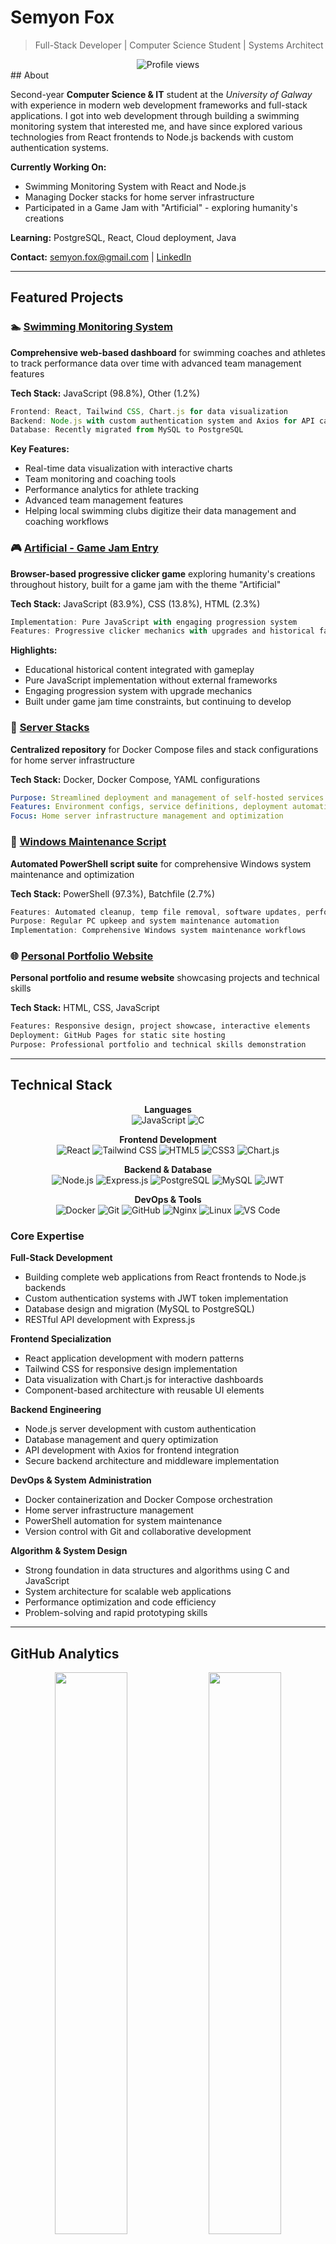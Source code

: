# Semyon Fox

> Full-Stack Developer | Computer Science Student | Systems Architect

<div align="center"> <img src="https://komarev.com/ghpvc/?username=semyonfox&label=Profile%20views&color=0e75b6&style=flat" alt="Profile views" /> </div>
## About

Second-year **Computer Science & IT** student at the _University of Galway_ with experience in modern web development frameworks and full-stack applications. I got into web development through building a swimming monitoring system that interested me, and have since explored various technologies from React frontends to Node.js backends with custom authentication systems.

**Currently Working On:**

- Swimming Monitoring System with React and Node.js
- Managing Docker stacks for home server infrastructure
- Participated in a Game Jam with "Artificial" - exploring humanity's creations

**Learning:** PostgreSQL, React, Cloud deployment, Java

**Contact:** [semyon.fox@gmail.com](mailto:semyon.fox@gmail.com) | [LinkedIn](https://www.linkedin.com/in/semyon-fox-968685249/)

---

## Featured Projects

### 🏊 [Swimming Monitoring System](https://github.com/semyonfox/swim)

**Comprehensive web-based dashboard** for swimming coaches and athletes to track performance data over time with advanced team management features

**Tech Stack:** JavaScript (98.8%), Other (1.2%)

```javascript
Frontend: React, Tailwind CSS, Chart.js for data visualization
Backend: Node.js with custom authentication system and Axios for API calls
Database: Recently migrated from MySQL to PostgreSQL
```

**Key Features:**

- Real-time data visualization with interactive charts
- Team monitoring and coaching tools
- Performance analytics for athlete tracking
- Advanced team management features
- Helping local swimming clubs digitize their data management and coaching workflows

### 🎮 [Artificial - Game Jam Entry](https://github.com/semyonfox/artificial)

**Browser-based progressive clicker game** exploring humanity's creations throughout history, built for a game jam with the theme "Artificial"

**Tech Stack:** JavaScript (83.9%), CSS (13.8%), HTML (2.3%)

```javascript
Implementation: Pure JavaScript with engaging progression system
Features: Progressive clicker mechanics with upgrades and historical facts
```

**Highlights:**

- Educational historical content integrated with gameplay
- Pure JavaScript implementation without external frameworks
- Engaging progression system with upgrade mechanics
- Built under game jam time constraints, but continuing to develop

### 🐳 [Server Stacks](https://github.com/semyonfox/server_stacks)

**Centralized repository** for Docker Compose files and stack configurations for home server infrastructure

**Tech Stack:** Docker, Docker Compose, YAML configurations

```yaml
Purpose: Streamlined deployment and management of self-hosted services
Features: Environment configs, service definitions, deployment automation
Focus: Home server infrastructure management and optimization
```

### 🔧 [Windows Maintenance Script](https://github.com/semyonfox/WindowsMaintenance)

**Automated PowerShell script suite** for comprehensive Windows system maintenance and optimization

**Tech Stack:** PowerShell (97.3%), Batchfile (2.7%)

```powershell
Features: Automated cleanup, temp file removal, software updates, performance optimization
Purpose: Regular PC upkeep and system maintenance automation
Implementation: Comprehensive Windows system maintenance workflows
```

### 🌐 [Personal Portfolio Website](https://github.com/semyonfox/Webpage)

**Personal portfolio and resume website** showcasing projects and technical skills

**Tech Stack:** HTML, CSS, JavaScript

```html
Features: Responsive design, project showcase, interactive elements
Deployment: GitHub Pages for static site hosting
Purpose: Professional portfolio and technical skills demonstration
```

---

## Technical Stack

<div align="center">

**Languages**  
![JavaScript](https://img.shields.io/badge/JavaScript-F7DF1E?style=flat-square&logo=javascript&logoColor=black) ![C](https://img.shields.io/badge/C-00599C?style=flat-square&logo=c&logoColor=white)

**Frontend Development**  
![React](https://img.shields.io/badge/React-61DAFB?style=flat-square&logo=react&logoColor=black) ![Tailwind CSS](https://img.shields.io/badge/Tailwind-38B2AC?style=flat-square&logo=tailwind-css&logoColor=white) ![HTML5](https://img.shields.io/badge/HTML5-E34F26?style=flat-square&logo=html5&logoColor=white) ![CSS3](https://img.shields.io/badge/CSS3-1572B6?style=flat-square&logo=css3&logoColor=white) ![Chart.js](https://img.shields.io/badge/Chart.js-FF6384?style=flat-square&logo=chartdotjs&logoColor=white)

**Backend & Database**  
![Node.js](https://img.shields.io/badge/Node.js-339933?style=flat-square&logo=nodedotjs&logoColor=white) ![Express.js](https://img.shields.io/badge/Express-000000?style=flat-square&logo=express&logoColor=white) ![PostgreSQL](https://img.shields.io/badge/PostgreSQL-336791?style=flat-square&logo=postgresql&logoColor=white) ![MySQL](https://img.shields.io/badge/MySQL-4479A1?style=flat-square&logo=mysql&logoColor=white) ![JWT](https://img.shields.io/badge/JWT-000000?style=flat-square&logo=JSON%20web%20tokens&logoColor=white)

**DevOps & Tools**  
![Docker](https://img.shields.io/badge/Docker-2496ED?style=flat-square&logo=docker&logoColor=white) ![Git](https://img.shields.io/badge/Git-F05032?style=flat-square&logo=git&logoColor=white) ![GitHub](https://img.shields.io/badge/GitHub-181717?style=flat-square&logo=github&logoColor=white) ![Nginx](https://img.shields.io/badge/Nginx-009639?style=flat-square&logo=nginx&logoColor=white) ![Linux](https://img.shields.io/badge/Linux-FCC624?style=flat-square&logo=linux&logoColor=black) ![VS Code](https://img.shields.io/badge/VS_Code-007ACC?style=flat-square&logo=visual-studio-code&logoColor=white)

</div>

### Core Expertise

**Full-Stack Development**

- Building complete web applications from React frontends to Node.js backends
- Custom authentication systems with JWT token implementation
- Database design and migration (MySQL to PostgreSQL)
- RESTful API development with Express.js

**Frontend Specialization**

- React application development with modern patterns
- Tailwind CSS for responsive design implementation
- Data visualization with Chart.js for interactive dashboards
- Component-based architecture with reusable UI elements

**Backend Engineering**

- Node.js server development with custom authentication
- Database management and query optimization
- API development with Axios for frontend integration
- Secure backend architecture and middleware implementation

**DevOps & System Administration**

- Docker containerization and Docker Compose orchestration
- Home server infrastructure management
- PowerShell automation for system maintenance
- Version control with Git and collaborative development

**Algorithm & System Design**

- Strong foundation in data structures and algorithms using C and JavaScript
- System architecture for scalable web applications
- Performance optimization and code efficiency
- Problem-solving and rapid prototyping skills

---

## GitHub Analytics

<div align="center"> <img src="https://github-readme-stats.vercel.app/api?username=semyonfox&show_icons=true&count_private=true&hide_border=true&theme=dark&hide_rank=true&custom_title=GitHub%20Statistics" width="48%" /> <img src="https://github-readme-stats.vercel.app/api/top-langs/?username=semyonfox&layout=compact&theme=dark&hide_border=true&langs_count=8" width="48%" /> </div> <div align="center"> <img src="https://github-readme-streak-stats.herokuapp.com/?user=semyonfox&theme=dark&hide_border=true" width="70%" /> </div>

---

## Complete Repository Overview

| Project                                                                   | Languages                                    | Purpose                                         | Status        |
| ------------------------------------------------------------------------- | -------------------------------------------- | ----------------------------------------------- | ------------- |
| **[swim](https://github.com/semyonfox/swim)**                             | JavaScript (98.8%), Other (1.2%)             | Swimming monitoring system with team management | 🟢 Active     |
| **[WindowsMaintenance](https://github.com/semyonfox/WindowsMaintenance)** | PowerShell (97.3%), Batchfile (2.7%)         | Automated Windows system maintenance            | ✅ Complete    |
| **[Algorithms](https://github.com/semyonfox/Algorithms)**                 | C (77.9%), JavaScript (22.1%)                | Algorithm implementations from university       | 📚 Academic   |
| **[artificial](https://github.com/semyonfox/artificial)**                 | JavaScript (83.9%), CSS (13.8%), HTML (2.3%) | Game jam progressive clicker game               | 🟢 Active     |
| **[server_stacks](https://github.com/semyonfox/server_stacks)**           | Docker, YAML                                 | Docker configurations for home server           | 🟢 Active     |
| **[Programming](https://github.com/semyonfox/Programming)**               | C (96.9%)                                    | University programming assignments              | 📚 Academic   |
| **[Webdev](https://github.com/semyonfox/Webdev)**                         | HTML (75.3%), JS (13.1%), CSS (11.6%)        | Web development assignment collection           | 📚 Academic   |
| **[Webpage](https://github.com/semyonfox/Webpage)**                       | HTML (50.2%), CSS (27.3%), JS (22.5%)        | Personal portfolio website                      | 🔄 Maintained |
| **[Obsidian](https://github.com/semyonfox/Obsidian)**                     | Markdown                                     | Personal knowledge base backup                  | 📝 Personal   |
| **[semyonfox](https://github.com/semyonfox/semyonfox)**                   | Config files                                 | GitHub profile configuration                    | ⚙️ Config     |

---

## Current Development Focus

### 🎯 **Active Development**

**Swimming System Enhancement**

- Implementing advanced React features with Tailwind CSS for responsive design
- Building secure custom authentication with JWT tokens in Node.js
- Optimizing PostgreSQL queries for better performance
- Expanding team management and coaching tools functionality

**Infrastructure Management**

- Expanding Docker-based home server with new self-hosted services
- Managing and optimizing server stack configurations
- Implementing best practices for containerized service deployment

### 📚 **Learning & Growth**

**Academic Focus**

- Working through algorithms and data structures coursework
- University programming assignments and fundamental concepts
- Data structures and algorithm practice in C and JavaScript

**Technical Advancement**

- Mastering Tailwind CSS for rapid, beautiful interface development
- Advanced React patterns and component architecture
- PostgreSQL optimization and database design
- UI/UX enhancement and modern web design principles

**System Architecture**

- Self-hosted services management and optimization

---

## Technical Accomplishments

**Full-Stack Project Delivery**

- Successfully migrated swimming system database from MySQL to PostgreSQL
- Implemented comprehensive team management features for local swimming clubs
- Built custom authentication system with secure JWT implementation
- Created responsive data visualization dashboards with Chart.js

**Creative Development**

- Rapid prototyping skills demonstrated through game jam participation
- Creative coding and interactive experience development
- Pure JavaScript implementation without framework dependencies
- Educational content integration with engaging user experiences

**System Administration**

- Automated Windows system maintenance with comprehensive PowerShell scripts
- Docker-based infrastructure management for multiple services
- Home server optimization and self-hosted service deployment
- Version control and collaborative development workflow management

**Academic Excellence**

- Strong foundation in computer science fundamentals
- Algorithm implementation and optimization skills
- Data structures understanding with practical applications
- Collaborative academic project development and peer learning

---

<div align="center">

**Building scalable solutions with modern technologies**

[![Email](https://img.shields.io/badge/Email-EA4335?style=flat-square&logo=gmail&logoColor=white)](mailto:semyon.fox@gmail.com) [![LinkedIn](https://img.shields.io/badge/LinkedIn-0A66C2?style=flat-square&logo=linkedin&logoColor=white)](https://www.linkedin.com/in/semyon-fox-968685249/) [![GitHub](https://img.shields.io/badge/GitHub-181717?style=flat-square&logo=github&logoColor=white)](https://github.com/semyonfox)

_Always excited to collaborate on interesting projects and discuss modern web development practices_

</div>
